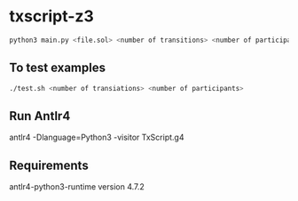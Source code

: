# txscript-z3

```bash
python3 main.py <file.sol> <number of transitions> <number of participants> > output.py
```

## To test examples

```bash
./test.sh <number of transiations> <number of participants>
```

## Run Antlr4

antlr4 -Dlanguage=Python3 -visitor TxScript.g4 

## Requirements
antlr4-python3-runtime version 4.7.2